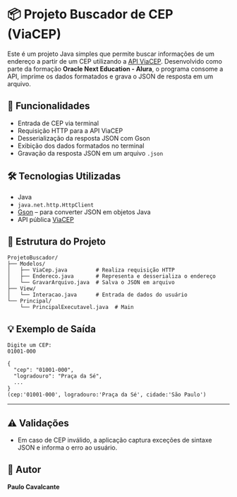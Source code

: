 # 📦 Projeto Buscador de CEP (ViaCEP)

Este é um projeto Java simples que permite buscar informações de um endereço a partir de um CEP utilizando a [API ViaCEP](https://viacep.com.br/). Desenvolvido como parte da formação **Oracle Next Education - Alura**, o programa consome a API, imprime os dados formatados e grava o JSON de resposta em um arquivo.

## 🚀 Funcionalidades

- Entrada de CEP via terminal
- Requisição HTTP para a API ViaCEP
- Desserialização da resposta JSON com Gson
- Exibição dos dados formatados no terminal
- Gravação da resposta JSON em um arquivo `.json`

## 🛠️ Tecnologias Utilizadas

- Java
- `java.net.http.HttpClient`
- [Gson](https://github.com/google/gson) – para converter JSON em objetos Java
- API pública [ViaCEP](https://viacep.com.br/)

## 📁 Estrutura do Projeto

```
ProjetoBuscador/
├── Modelos/
│   ├── ViaCep.java         # Realiza requisição HTTP
│   ├── Endereco.java       # Representa e desserializa o endereço
│   └── GravarArquivo.java  # Salva o JSON em arquivo
├── View/
│   └── Interacao.java      # Entrada de dados do usuário
└── Principal/
    └── PrincipalExecutavel.java  # Main
```

## 💡 Exemplo de Saída

```
Digite um CEP:
01001-000

{
  "cep": "01001-000",
  "logradouro": "Praça da Sé",
  ...
}
(cep:'01001-000', logradouro:'Praça da Sé', cidade:'São Paulo')
```

---

## ⚠️ Validações

- Em caso de CEP inválido, a aplicação captura exceções de sintaxe JSON e informa o erro ao usuário.

## 👤 Autor

**Paulo Cavalcante**
